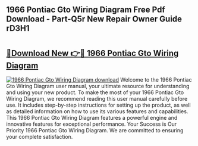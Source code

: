 ## 1966 Pontiac Gto Wiring Diagram Free Pdf Download - Part-Q5r New Repair Owner Guide rD3H1

# <h2><a href="http://dfkqst.blite.top/?on=1966+Pontiac+Gto+Wiring+Diagram">🔗Download New 👉🔴 1966 Pontiac Gto Wiring Diagram</a></h2>

[![1966 Pontiac Gto Wiring Diagram download](https://i.imgur.com/lujVjoI.png)](http://dfkqst.blite.top/?on=1966+Pontiac+Gto+Wiring+Diagram)
Welcome to the 1966 Pontiac Gto Wiring Diagram user manual, your ultimate resource for understanding and using your new product. To make the most of your 1966 Pontiac Gto Wiring Diagram, we recommend reading this user manual carefully before use. It includes step-by-step instructions for setting up the product, as well as detailed information on how to use its various features and capabilities. This 1966 Pontiac Gto Wiring Diagram features a powerful engine and innovative features for exceptional performance. Your Success is Our Priority 1966 Pontiac Gto Wiring Diagram. We are committed to ensuring your complete satisfaction.
